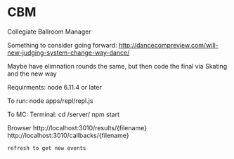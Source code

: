 CBM
===

Collegiate Ballroom Manager


Something to consider going forward: 
http://dancecompreview.com/will-new-judging-system-change-way-dance/

Maybe have elimnation rounds the same, but then  code the final via Skating and the new way

Requirments: node 6.11.4 or later

To run: 
node apps/repl/repl.js

To MC: 
Terminal: 
	cd /server/
	npm start

Browser
	http://localhost:3010/results/{filename}
	http://localhost:3010/callbacks/{filename}

	refresh to get new events